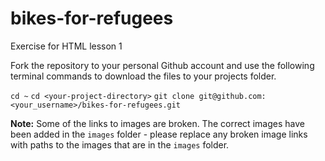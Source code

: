 # bikes-for-refugees
Exercise for HTML lesson 1
  
Fork the repository to your personal Github account and use the following terminal commands to download the files to your projects folder.

`cd ~`
`cd <your-project-directory>`
`git clone git@github.com:<your_username>/bikes-for-refugees.git`

**Note:**
Some of the links to images are broken. The correct images have been added in the `images` folder - please replace any broken image links with paths to the images that are in the `images` folder.

